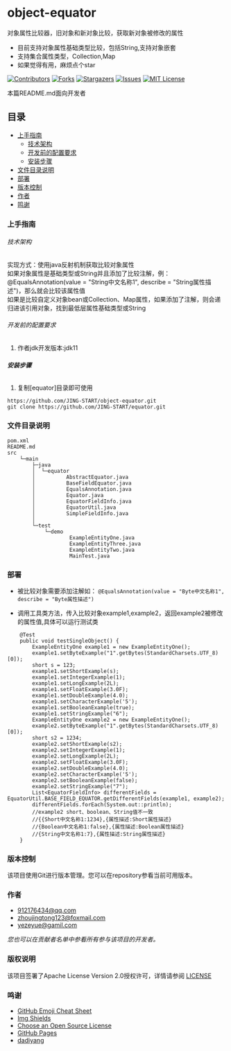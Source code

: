 # object-equator

对象属性比较器，旧对象和新对象比较，获取新对象被修改的属性

* 目前支持对象属性基础类型比较，包括String,支持对象嵌套
* 支持集合属性类型，Collection,Map
* 如果觉得有用，麻烦点个star

<!-- PROJECT SHIELDS -->

[![Contributors][contributors-shield]][contributors-url]
[![Forks][forks-shield]][forks-url]
[![Stargazers][stars-shield]][stars-url]
[![Issues][issues-shield]][issues-url]
[![MIT License][license-shield]][license-url]

本篇README.md面向开发者

## 目录

- [上手指南](#上手指南)
    - [技术架构](#技术架构)
    - [开发前的配置要求](#开发前的配置要求)
    - [安装步骤](#安装步骤)
- [文件目录说明](#文件目录说明)
- [部署](#部署)
- [版本控制](#版本控制)
- [作者](#作者)
- [鸣谢](#鸣谢)

### 上手指南

###### 技术架构

实现方式：使用java反射机制获取比较对象属性  
如果对象属性是基础类型或String并且添加了比较注解，例：@EqualsAnnotation(value = "String中文名称1", describe = "String属性描述")，那么就会比较该属性值  
如果是比较自定义对象bean或Collection、Map属性，如果添加了注解，则会递归进该引用对象，找到最低层属性基础类型或String

###### 开发前的配置要求

1. 作者jdk开发版本:jdk11

###### **安装步骤**

1. 复制[equator]目录即可使用

```
https://github.com/JING-START/object-equator.git
git clone https://github.com/JING-START/equator.git
```

### 文件目录说明

```
pom.xml
README.md
src
    └─main
        ├─java
        │  └─equator
        │          AbstractEquator.java
        │          BaseFieldEquator.java
        │          EqualsAnnotation.java
        │          Equator.java
        │          EquatorFieldInfo.java
        │          EquatorUtil.java
        │          SimpleFieldInfo.java
        │
        └─test
            └─demo
                    ExampleEntityOne.java
                    ExampleEntityThree.java
                    ExampleEntityTwo.java
                    MainTest.java
```

### 部署

* 被比较对象需要添加注解如：
  ``@EqualsAnnotation(value = "Byte中文名称1", describe = "Byte属性描述")``

* 调用工具类方法，传入比较对象example1,example2，返回example2被修改的属性值,具体可以运行测试类
```
    @Test
    public void testSingleObject() {
        ExampleEntityOne example1 = new ExampleEntityOne();
        example1.setByteExample("1".getBytes(StandardCharsets.UTF_8)[0]);
        short s = 123;
        example1.setShortExample(s);
        example1.setIntegerExample(1);
        example1.setLongExample(2L);
        example1.setFloatExample(3.0F);
        example1.setDoubleExample(4.0);
        example1.setCharacterExample('5');
        example1.setBooleanExample(true);
        example1.setStringExample("6");
        ExampleEntityOne example2 = new ExampleEntityOne();
        example2.setByteExample("1".getBytes(StandardCharsets.UTF_8)[0]);
        short s2 = 1234;
        example2.setShortExample(s2);
        example2.setIntegerExample(1);
        example2.setLongExample(2L);
        example2.setFloatExample(3.0F);
        example2.setDoubleExample(4.0);
        example2.setCharacterExample('5');
        example2.setBooleanExample(false);
        example2.setStringExample("7");
        List<EquatorFieldInfo> differentFields = EquatorUtil.BASE_FIELD_EQUATOR.getDifferentFields(example1, example2);
        differentFields.forEach(System.out::println);
        //example2 short、boolean、String值不一致
        //{{Short中文名称1:1234},{属性描述:Short属性描述}
        //{Boolean中文名称1:false},{属性描述:Boolean属性描述}
        //{String中文名称1:7},{属性描述:String属性描述}
    }
```



### 版本控制

该项目使用Git进行版本管理。您可以在repository参看当前可用版本。

### 作者

* 912176434@qq.com
* zhoujingtong123@foxmail.com
* yezeyue@gamil.com

*您也可以在贡献者名单中参看所有参与该项目的开发者。*

### 版权说明

该项目签署了Apache License Version
2.0授权许可，详情请参阅 [LICENSE](https://github.com/JING-START/equator/blob/main/LICENSE)

### 鸣谢

- [GitHub Emoji Cheat Sheet](https://www.webpagefx.com/tools/emoji-cheat-sheet)
- [Img Shields](https://shields.io)
- [Choose an Open Source License](https://choosealicense.com)
- [GitHub Pages](https://pages.github.com)
- [dadiyang](https://github.com/dadiyang/equator)

<!-- links -->

[your-project-path]:https://github.com/JING-START/equator

[contributors-shield]: https://img.shields.io/github/contributors/JING-START/equator?style=flat-square

[contributors-url]: https://github.com/JING-START/equator/pulse

[forks-shield]: https://img.shields.io/github/forks/JING-START/equator?style=flat-square

[forks-url]: https://github.com/JING-START/equator/forks

[stars-shield]: https://img.shields.io/github/stars/JING-START/equator?style=flat-square

[stars-url]: https://github.com/JING-START/equator/stargazers

[issues-shield]: https://img.shields.io/github/issues/JING-START/equator?style=flat-square

[issues-url]: https://github.com/JING-START/equator/issues

[license-shield]: https://img.shields.io/github/license/JING-START/equator?style=flat-square

[license-url]: https://github.com/JING-START/equator/blob/main/LICENSE




